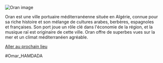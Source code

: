![Oran image](https://pbs.twimg.com/media/EAa8aFkXkAAMGKi.jpg:large)

Oran est une ville portuaire méditerranéenne située en Algérie, connue pour sa riche histoire et son mélange de cultures arabes, berbères, espagnoles et françaises. Son port joue un rôle clé dans l'économie de la région, et la musique raï est originaire de cette ville. Oran offre de superbes vues sur la mer et un climat méditerranéen agréable.


[Aller au prochain lieu](https://github.com/WildGhost21/AR1/blob/main/Tokyo.md)

#Omar_HAMDADA